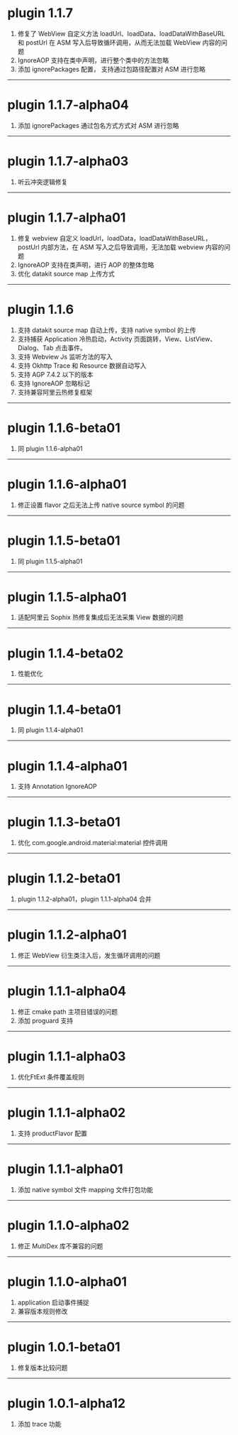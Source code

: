 # plugin 1.1.7
1. 修复了 WebView 自定义方法 loadUrl、loadData、loadDataWithBaseURL 和 postUrl 在 ASM 写入后导致循环调用，从而无法加载 WebView 内容的问题
2. IgnoreAOP 支持在类中声明，进行整个类中的方法忽略
3. 添加 ignorePackages 配置， 支持通过包路径配置对 ASM 进行忽略

---
# plugin 1.1.7-alpha04
1. 添加 ignorePackages 通过包名方式方式对 ASM 进行忽略

---
# plugin 1.1.7-alpha03
1. 听云冲突逻辑修复

---
# plugin 1.1.7-alpha01
1. 修复 webview 自定义 loadUrl，loadData，loadDataWithBaseURL，postUrl 内部方法，在 ASM 写入之后导致调用，无法加载 webview 内容的问题
2. IgnoreAOP 支持在类声明，进行 AOP 的整体忽略
3. 优化 datakit source map 上传方式

---
# plugin 1.1.6
1. 支持 datakit source map 自动上传，支持 native symbol 的上传
2. 支持捕获 Application 冷热启动，Activity 页面跳转，View、ListView、Dialog、Tab 点击事件。
3. 支持 Webview Js 监听方法的写入
4. 支持 Okhttp Trace 和 Resource 数据自动写入
5. 支持 AGP 7.4.2 以下的版本
6. 支持 IgnoreAOP 忽略标记
7. 支持兼容阿里云热修复框架

---
# plugin 1.1.6-beta01
1. 同 plugin 1.1.6-alpha01

---
# plugin 1.1.6-alpha01
1. 修正设置 flavor 之后无法上传 native source symbol 的问题

---
# plugin 1.1.5-beta01
1. 同 plugin 1.1.5-alpha01

---
# plugin 1.1.5-alpha01
1. 适配阿里云 Sophix 热修复集成后无法采集 View 数据的问题

---
# plugin 1.1.4-beta02
1. 性能优化

---
# plugin 1.1.4-beta01
1. 同 plugin 1.1.4-alpha01

---
# plugin 1.1.4-alpha01
1. 支持 Annotation IgnoreAOP

---
# plugin 1.1.3-beta01
1. 优化 com.google.android.material:material 控件调用

---
# plugin 1.1.2-beta01
1. plugin 1.1.2-alpha01，plugin 1.1.1-alpha04 合并

---
# plugin 1.1.2-alpha01
1. 修正 WebView 衍生类注入后，发生循环调用的问题

---
# plugin 1.1.1-alpha04
1. 修正 cmake path 主项目错误的问题
2. 添加 proguard 支持
---
# plugin 1.1.1-alpha03
1. 优化FtExt 条件覆盖规则

---
# plugin 1.1.1-alpha02
1. 支持 productFlavor 配置

---
# plugin 1.1.1-alpha01
1. 添加 native symbol 文件 mapping 文件打包功能

---
# plugin 1.1.0-alpha02
1. 修正 MultiDex 库不兼容的问题

---
# plugin 1.1.0-alpha01
1. application 启动事件捕捉
2. 兼容版本规则修改

---
# plugin 1.0.1-beta01
1. 修复版本比较问题

---
# plugin 1.0.1-alpha12
1. 添加 trace 功能

